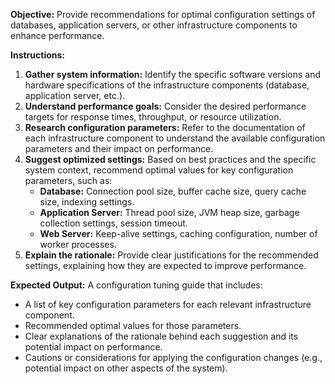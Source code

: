 **Objective:** Provide recommendations for optimal configuration settings of databases, application servers, or other infrastructure components to enhance performance.

**Instructions:**

1. **Gather system information:** Identify the specific software versions and hardware specifications of the infrastructure components (database, application server, etc.).
2. **Understand performance goals:**  Consider the desired performance targets for response times, throughput, or resource utilization.
3. **Research configuration parameters:**  Refer to the documentation of each infrastructure component to understand the available configuration parameters and their impact on performance.
4. **Suggest optimized settings:** Based on best practices and the specific system context, recommend optimal values for key configuration parameters, such as:
    -  **Database:**  Connection pool size, buffer cache size, query cache size, indexing settings.
    - **Application Server:** Thread pool size, JVM heap size, garbage collection settings, session timeout.
    -  **Web Server:** Keep-alive settings, caching configuration, number of worker processes.
5. **Explain the rationale:**  Provide clear justifications for the recommended settings, explaining how they are expected to improve performance.

**Expected Output:** A configuration tuning guide that includes:

- A list of key configuration parameters for each relevant infrastructure component.
- Recommended optimal values for those parameters.
-  Clear explanations of the rationale behind each suggestion and its potential impact on performance.
-  Cautions or considerations for applying the configuration changes (e.g., potential impact on other aspects of the system).
